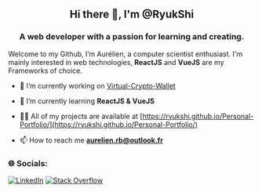 <h2 align="center">Hi there 👋, I'm @RyukShi</h2>
<h3 align="center">A web developer with a passion for learning and creating.</h3>

Welcome to my Github, I’m Aurélien, a computer scientist enthusiast. I'm mainly interested in web technologies, **ReactJS** and **VueJS** are my Frameworks of choice.  

- 🔭 I’m currently working on [Virtual-Crypto-Wallet](https://github.com/RyukShi/Virtual-Crypto-Wallet)

- 🌱 I’m currently learning **ReactJS & VueJS**

- 👨‍💻 All of my projects are available at [https://ryukshi.github.io/Personal-Portfolio/](https://ryukshi.github.io/Personal-Portfolio/)

- 📫 How to reach me **aurelien.rb@outlook.fr**

### 🌐 Socials:
[![LinkedIn](https://img.shields.io/badge/LinkedIn-%230077B5.svg?logo=linkedin&logoColor=white)](https://linkedin.com/in/aurelien-riberaud-ryukshi) [![Stack Overflow](https://img.shields.io/badge/-Stackoverflow-FE7A16?logo=stack-overflow&logoColor=white)](https://stackoverflow.com/users/19858610) 

<!-- Proudly created with GPRM ( https://gprm.itsvg.in ) -->

